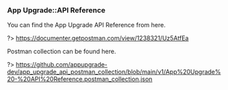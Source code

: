 ### App Upgrade::API Reference

You can find the App Upgrade API Reference from here.

?> https://documenter.getpostman.com/view/1238321/Uz5AtfEa


Postman collection can be found here.

?> https://github.com/appupgrade-dev/app_upgrade_api_postman_collection/blob/main/v1/App%20Upgrade%20-%20API%20Reference.postman_collection.json

